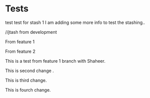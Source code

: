 # Tests
test
test for stash 1
I am adding some more info to test the stashing.. 

//jtash from development

From feature 1

From feature 2

This is a test from feature 1 branch with Shaheer.

This is second change .

This is third change.

This is fourch change.